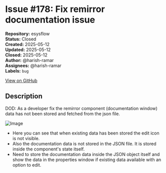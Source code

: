 # Issue #178: Fix remirror documentation issue

**Repository:** esysflow  
**Status:** Closed  
**Created:** 2025-05-12  
**Updated:** 2025-05-12  
**Closed:** 2025-05-12  
**Author:** @harish-ramar  
**Assignees:** @harish-ramar  
**Labels:** `bug`  

[View on GitHub](https://github.com/Simtestlab/esysflow/issues/178)

## Description

DOD: As a developer fix the remirror component (documentation window) data has not been stored and fetched from the json file.

![Image](https://github.com/user-attachments/assets/91d159c6-1c3b-49bf-969f-e29c78ead793)

- Here you can see that when existing data has been stored the edit icon is not visible.
- Also the documentation data is not stored in the JSON file. It is stored inside the component's state itself.
- Need to store the documentation data inside the JSON object itself and show the data in the properties window if existing data available with an option to edit.